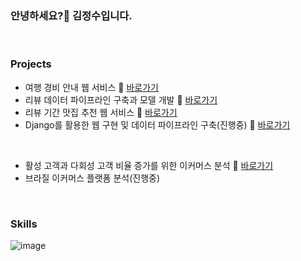 ### 안녕하세요?👋 김정수입니다.

<br>

### Projects
- 여행 경비 안내 웹 서비스 🔗 [바로가기](https://github.com/KIMJEONGSU/travel_web)
- 리뷰 데이터 파이프라인 구축과 모델 개발 🔗 [바로가기](https://github.com/KIMJEONGSU/musinsa_pipeline)
- 리뷰 기간 맛집 추천 웹 서비스 🔗 [바로가기](https://github.com/KIMJEONGSU/js_portfolio/tree/main/restaurant)
- Django를 활용한 웹 구현 및 데이터 파이프라인 구축(진행중) 🔗 [바로가기](https://github.com/KIMJEONGSU/pipeline)

<br>

- 활성 고객과 다회성 고객 비율 증가를 위한 이커머스 분석 🔗 [바로가기](https://github.com/KIMJEONGSU/ecommerce)
- 브라질 이커머스 플랫폼 분석(진행중)
  
<br>

### Skills 
![image](https://github.com/KIMJEONGSU/KIMJEONGSU/assets/23291338/0ad2e7d2-1454-4bfb-8c6f-04c8c03347bc)


<!--https://simpleicons.org/?q=flask-->

